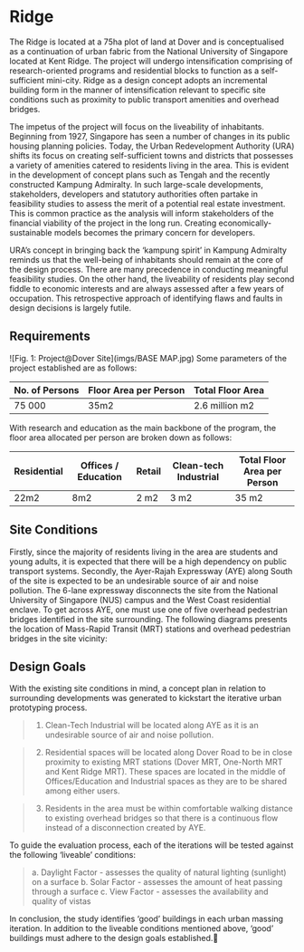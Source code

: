 # Ridge

The Ridge is located at a 75ha plot of land at Dover and is conceptualised as a continuation of urban fabric from the National University of Singapore located at Kent Ridge. The project will undergo intensification comprising of research-oriented programs and residential blocks to function as a self-sufficient mini-city. Ridge as a design concept adopts an incremental building form in the manner of intensification relevant to specific site conditions such as proximity to public transport amenities and overhead bridges.

The impetus of the project will focus on the liveability of inhabitants. Beginning from 1927, Singapore has seen a number of changes in its public housing planning policies. Today, the Urban Redevelopment Authority (URA) shifts its focus on creating self-sufficient towns and districts that possesses a variety of amenities catered to residents living in the area. This is evident in the development of concept plans such as Tengah and the recently constructed Kampung Admiralty. In such large-scale developments, stakeholders, developers and statutory authorities often partake in feasibility studies to assess the merit of a potential real estate investment. This is common practice as the analysis will inform stakeholders of the financial viability of the project in the long run. Creating economically-sustainable models becomes the primary concern for developers.

URA’s concept in bringing back the ‘kampung spirit’ in Kampung Admiralty reminds us that the well-being of inhabitants should remain at the core of the design process. There are many precedence in conducting meaningful feasibility studies. On the other hand, the liveability of residents play second fiddle to economic interests and are always assessed after a few years of occupation. This retrospective approach of identifying flaws and faults in design decisions is largely futile. 

## Requirements
![Fig. 1: Project@Dover Site](imgs/BASE MAP.jpg)
Some parameters of the project established are as follows:

| No. of Persons  | Floor Area per Person | Total Floor Area  |
| ------------- | ------------- | ------------- |
| 75 000  | 35m2  | 2.6 million m2  |

With research and education as the main backbone of the program, the floor area allocated per person are broken down as follows:

| Residential  | Offices / Education | Retail  | Clean-tech Industrial  | Total Floor Area per Person  |
| ------------- | ------------- | ------------- | ------------- | ------------- |
| 22m2  | 8m2  | 2 m2  | 3 m2  | 35 m2  |

## Site Conditions
Firstly, since the majority of residents living in the area are students and young adults, it is expected that there will be a high dependency on public transport systems. Secondly, the Ayer-Rajah Expressway (AYE) along South of the site is expected to be an undesirable source of air and noise pollution. The 6-lane expressway disconnects the site from the National University of Singapore (NUS) campus and the West Coast residential enclave. To get across AYE, one must use one of five overhead pedestrian bridges identified in the site surrounding. The following diagrams presents the location of Mass-Rapid Transit (MRT) stations and overhead pedestrian bridges in the site vicinity: 

## Design Goals
With the existing site conditions in mind, a concept plan in relation to surrounding developments was generated to kickstart the iterative urban prototyping process. 

> 1.  Clean-Tech Industrial will be located along AYE as it is an undesirable source of air and noise pollution.

> 2.  Residential spaces will be located along Dover Road to be in close proximity to existing MRT stations (Dover MRT, One-North MRT and Kent Ridge MRT). These spaces are located in the middle of Offices/Education and Industrial spaces as they are to be shared among either users.

> 3.  Residents in the area must be within comfortable walking distance to existing overhead bridges so that there is a continuous flow instead of a disconnection created by AYE. 

To guide the evaluation process, each of the iterations will be tested against the following ‘liveable’ conditions:

> a.  Daylight Factor - assesses the quality of natural lighting (sunlight) on a surface
> b.  Solar Factor - assesses the amount of heat passing through a surface
> c.  View Factor - assesses the availability and quality of vistas

In conclusion, the study identifies ‘good’ buildings in each urban massing iteration. In addition to the liveable conditions mentioned above, ‘good’ buildings must adhere to the design goals established.
